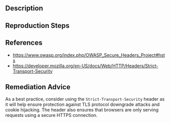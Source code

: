 ## Description


## Reproduction Steps


## References

- https://www.owasp.org/index.php/OWASP_Secure_Headers_Project#hsts
- https://developer.mozilla.org/en-US/docs/Web/HTTP/Headers/Strict-Transport-Security


## Remediation Advice

As a best practice, consider using the `Strict-Transport-Security` header as it will help ensure protection against TLS protocol downgrade attacks and cookie hijacking. The header also ensures that browsers are only serving requests using a secure HTTPS connection.

